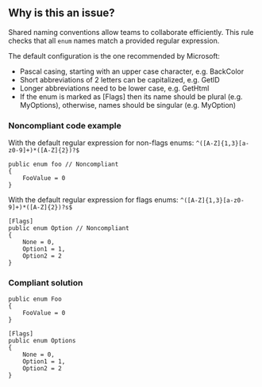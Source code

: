 ## Why is this an issue?

Shared naming conventions allow teams to collaborate efficiently. This rule checks that all `enum` names match a provided regular
expression.

The default configuration is the one recommended by Microsoft:

- Pascal casing, starting with an upper case character, e.g. BackColor
- Short abbreviations of 2 letters can be capitalized, e.g. GetID
- Longer abbreviations need to be lower case, e.g. GetHtml
- If the enum is marked as [Flags] then its name should be plural (e.g. MyOptions), otherwise, names should be singular (e.g. MyOption)

### Noncompliant code example

With the default regular expression for non-flags enums: `^([A-Z]{1,3}[a-z0-9]+)*([A-Z]{2})?$`

    public enum foo // Noncompliant
    {
        FooValue = 0
    }

With the default regular expression for flags enums: `^([A-Z]{1,3}[a-z0-9]+)*([A-Z]{2})?s$`

    [Flags]
    public enum Option // Noncompliant
    {
        None = 0,
        Option1 = 1,
        Option2 = 2
    }

### Compliant solution

    public enum Foo
    {
        FooValue = 0
    }

    [Flags]
    public enum Options
    {
        None = 0,
        Option1 = 1,
        Option2 = 2
    }